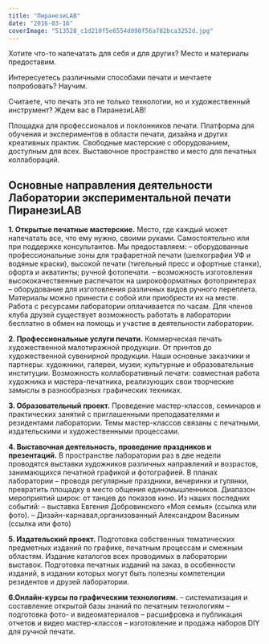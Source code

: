 ```yaml
---
title: "ПиранезиLAB"
date: "2016-03-16"
coverImage: "513528_c1d210f5e6554d098f56a782bca3252d.jpg"
---
```


Хотите что-то напечатать для себя и для других? Место и материалы предоставим.

Интересуетесь различными способами печати и мечтаете попробовать? Научим.

Считаете, что печать это не только технологии, но и художественный инструмент? Ждем вас в ПиранезиLAB!

Площадка для профессионалов и поклонников печати. Платформа для обучения и экспериментов в области печати, дизайна и других креативных практик. Свободные мастерские с оборудованием, доступным для всех. Выставочное пространство и место для печатных коллабораций.

## Основные направления деятельности Лаборатории экспериментальной печати ПиранезиLAB

**1\. Открытые печатные мастерские.** Место, где каждый может напечатать все, что ему нужно, своими руками. Самостоятельно или при поддержке консультантов. Мы предоставляем: – оборудованные профессиональные зоны для трафаретной печати (шелкографии УФ и водяные краски), высокой печати (тигельный пресс и офортные станки), офорта и акватинты; ручной фотопечати. – возможность изготовления высококачественные распечаток на широкоформатных фотопринтерах – оборудование для изготовления различных видов ручного переплета. Материалы можно принести с собой или приобрести их на месте. Работа с ресурсами лаборатории оплачивается по часам. Для членов клуба друзей существует возможность работать в лаборатории бесплатно в обмен на помощь и участие в деятельности лаборатории.

**2\. Профессиональные услуги печати.** Коммерческая печать художественной малотиражной продукции. От принтов до художественной сувенирной продукции. Наши основные заказчики и партнеры: художники, галереи, музеи; культурные и образовательные институции. Возможность коллаборативный печати: совместная работа художника и мастера-печатника, реализующих свои творческие замыслы в разнообразных графических техниках.

**3\. Образовательный проект.** Проведение мастер-классов, семинаров и практических занятий с приглашенными преподавателями и резидентами лаборатории. Темы мастер-классов связаны с печатными, издательскими и художественными процессами.

**4\. Выставочная деятельность, проведение праздников и презентаций.** В пространстве лаборатории раз в две недели проводятся выставки художников различных направлений и возрастов, занимающихся печатной графикой и фотографией. В планах лаборатории – проводя регулярные праздники, вечеринки и гулянки, превратить площадку в место общения единомышленников. Диапазон мероприятий широк: от танцев до показов кино. Из наших последних событий: – выставка Евгения Добровинского «Моя семья» (ссылка или фото). – Дизайн-карнавал,организованный Александром Васиным (ссылка или фото)

**5\. Издательский проект.** Подготовка собственных тематических предметных изданий по графике, печатным процессам и смежным областям. Издание каталогов всех проводимых в лаборатории выставок. Подготовка печатных изданий на заказ, в особенности изданий, в издании которых могут быть полезны компетенции резидентов и друзей лаборатории.

**6.Онлайн-курсы по графическим технологиям.** – систематизация и составление открытой базы знаний по печатным технологиям – подготовка фото- и видеоматериалов – расшифровка и публикация отчетов и видео мастер-классов – изготовление и продажа наборов DIY для ручной печати.
